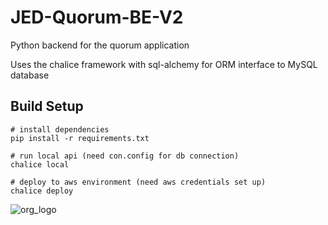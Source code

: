 # JED-Quorum-BE-V2
Python backend for the quorum application

Uses the chalice framework with sql-alchemy for ORM interface to MySQL database

## Build Setup

```
# install dependencies
pip install -r requirements.txt

# run local api (need con.config for db connection)
chalice local

# deploy to aws environment (need aws credentials set up)
chalice deploy
```

![org_logo](http://www.jimspestcontrol.com.au/wp-content/uploads/2016/07/Jims-Termite-and-Pest-Control-Team-313x390.gif)